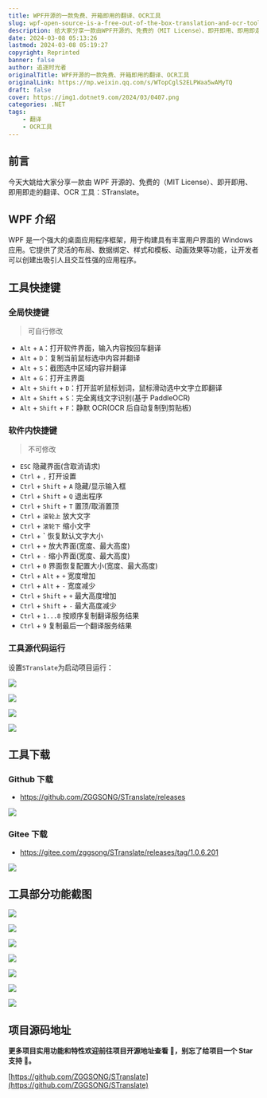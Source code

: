 ```yaml
---
title: WPF开源的一款免费、开箱即用的翻译、OCR工具
slug: wpf-open-source-is-a-free-out-of-the-box-translation-and-ocr-tool
description: 给大家分享一款由WPF开源的、免费的（MIT License）、即开即用、即用即走的翻译、OCR工具：STranslate。
date: 2024-03-08 05:13:26
lastmod: 2024-03-08 05:19:27
copyright: Reprinted
banner: false
author: 追逐时光者
originalTitle: WPF开源的一款免费、开箱即用的翻译、OCR工具
originalLink: https://mp.weixin.qq.com/s/WTopCglS2ELPWaa5wAMyTQ
draft: false
cover: https://img1.dotnet9.com/2024/03/0407.png
categories: .NET
tags: 
    - 翻译
    - OCR工具
---
```


## **前言**

今天大姚给大家分享一款由 WPF 开源的、免费的（MIT License）、即开即用、即用即走的翻译、OCR 工具：STranslate。

## **WPF 介绍**

WPF 是一个强大的桌面应用程序框架，用于构建具有丰富用户界面的 Windows 应用。它提供了灵活的布局、数据绑定、样式和模板、动画效果等功能，让开发者可以创建出吸引人且交互性强的应用程序。

## **工具快捷键**

### **全局快捷键**

> 可自行修改

- `Alt` + `A`：打开软件界面，输入内容按回车翻译
- `Alt` + `D`：复制当前鼠标选中内容并翻译
- `Alt` + `S`：截图选中区域内容并翻译
- `Alt` + `G`：打开主界面
- `Alt` + `Shift` + `D`：打开监听鼠标划词，鼠标滑动选中文字立即翻译
- `Alt` + `Shift` + `S`：完全离线文字识别(基于 PaddleOCR)
- `Alt` + `Shift` + `F`：静默 OCR(OCR 后自动复制到剪贴板)

### **软件内快捷键**

> 不可修改

- `ESC` 隐藏界面(含取消请求)
- `Ctrl` + `,` 打开设置
- `Ctrl` + `Shift` + `A` 隐藏/显示输入框
- `Ctrl` + `Shift` + `Q` 退出程序
- `Ctrl` + `Shift` + `T` 置顶/取消置顶
- `Ctrl` + `滚轮上` 放大文字
- `Ctrl` + `滚轮下` 缩小文字
- `Ctrl` + **`** 恢复默认文字大小
- `Ctrl` + `+` 放大界面(宽度、最大高度)
- `Ctrl` + `-` 缩小界面(宽度、最大高度)
- `Ctrl` + `0` 界面恢复配置大小(宽度、最大高度)
- `Ctrl` + `Alt` + `+` 宽度增加
- `Ctrl` + `Alt` + `-` 宽度减少
- `Ctrl` + `Shift` + `+` 最大高度增加
- `Ctrl` + `Shift` + `-` 最大高度减少
- `Ctrl` + `1...8` 按顺序复制翻译服务结果
- `Ctrl` + `9` 复制最后一个翻译服务结果

### **工具源代码运行**

设置`STranslate`为启动项目运行：

![](https://img1.dotnet9.com/2024/03/0401.png)

![](https://img1.dotnet9.com/2024/03/0402.png)

![](https://img1.dotnet9.com/2024/03/0403.png)

![](https://img1.dotnet9.com/2024/03/0404.png)

## **工具下载**

### **Github 下载**

- https://github.com/ZGGSONG/STranslate/releases

![](https://img1.dotnet9.com/2024/03/0405.png)

### **Gitee 下载**

- https://gitee.com/zggsong/STranslate/releases/tag/1.0.6.201

![](https://img1.dotnet9.com/2024/03/0406.png)

## **工具部分功能截图**

![](https://img1.dotnet9.com/2024/03/0407.png)

![](https://img1.dotnet9.com/2024/03/0408.png)

![](https://img1.dotnet9.com/2024/03/0409.png)

![](https://img1.dotnet9.com/2024/03/0410.gif)

![](https://img1.dotnet9.com/2024/03/0411.gif)

![](https://img1.dotnet9.com/2024/03/0412.gif)

![](https://img1.dotnet9.com/2024/03/0413.gif)

## 项目源码地址

**更多项目实用功能和特性欢迎前往项目开源地址查看 👀，别忘了给项目一个 Star 支持 💖。**

[https://github.com/ZGGSONG/STranslate](https://github.com/ZGGSONG/STranslate)

